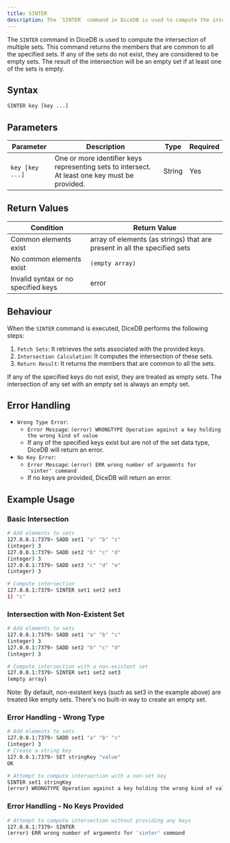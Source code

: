 ```yaml
---
title: SINTER
description: The `SINTER` command in DiceDB is used to compute the intersection of multiple sets. This command returns the members that are common to all the specified sets. If any of the sets do not exist, they are considered to be empty sets. The result of the intersection will be an empty set if at least one of the sets is empty.
---
```


The `SINTER` command in DiceDB is used to compute the intersection of multiple sets. This command returns the members that are common to all the specified sets. If any of the sets do not exist, they are considered to be empty sets. The result of the intersection will be an empty set if at least one of the sets is empty.

## Syntax

```bash
SINTER key [key ...]
```

## Parameters

| Parameter       | Description                                                                                    | Type   | Required |
| --------------- | ---------------------------------------------------------------------------------------------- | ------ | -------- |
| `key [key ...]` | One or more identifier keys representing sets to intersect. At least one key must be provided. | String | Yes      |

## Return Values

| Condition                           | Return Value                                                              |
| ----------------------------------- | ------------------------------------------------------------------------- |
| Common elements exist               | array of elements (as strings) that are present in all the specified sets |
| No common elements exist            | `(empty array)`                                                           |
| Invalid syntax or no specified keys | error                                                                     |

## Behaviour

When the `SINTER` command is executed, DiceDB performs the following steps:

1. `Fetch Sets`: It retrieves the sets associated with the provided keys.
2. `Intersection Calculation`: It computes the intersection of these sets.
3. `Return Result`: It returns the members that are common to all the sets.

If any of the specified keys do not exist, they are treated as empty sets. The intersection of any set with an empty set is always an empty set.

## Error Handling

- `Wrong Type Error`:
  - `Error Message`: `(error) WRONGTYPE Operation against a key holding the wrong kind of value`
  - If any of the specified keys exist but are not of the set data type, DiceDB will return an error.
- `No Key Error`:
  - `Error Message`: `(error) ERR wrong number of arguments for 'sinter' command`
  - If no keys are provided, DiceDB will return an error.

## Example Usage

### Basic Intersection

```bash
# Add elements to sets
127.0.0.1:7379> SADD set1 "a" "b" "c"
(integer) 3
127.0.0.1:7379> SADD set2 "b" "c" "d"
(integer) 3
127.0.0.1:7379> SADD set3 "c" "d" "e"
(integer) 3

# Compute intersection
127.0.0.1:7379> SINTER set1 set2 set3
1) "c"
```

### Intersection with Non-Existent Set

```bash
# Add elements to sets
127.0.0.1:7379> SADD set1 "a" "b" "c"
(integer) 3
127.0.0.1:7379> SADD set2 "b" "c" "d"
(integer) 3

# Compute intersection with a non-existent set
127.0.0.1:7379> SINTER set1 set2 set3
(empty array)
```

Note: By default, non-existent keys (such as set3 in the example above) are treated like empty sets. There's no built-in way to create an empty set.

### Error Handling - Wrong Type

```bash
# Add elements to sets
127.0.0.1:7379> SADD set1 "a" "b" "c"
(integer) 3
# Create a string key
127.0.0.1:7379> SET stringKey "value"
OK

# Attempt to compute intersection with a non-set key
SINTER set1 stringKey
(error) WRONGTYPE Operation against a key holding the wrong kind of value
```

### Error Handling - No Keys Provided

```bash
# Attempt to compute intersection without providing any keys
127.0.0.1:7379> SINTER
(error) ERR wrong number of arguments for 'sinter' command
```
